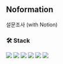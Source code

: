 ## Noformation

설문조사 (with Notion)

<!-- <img src="https://user-images.githubusercontent.com/78803088/283154334-37411329-0073-4a78-b00b-be161656ccb0.png" width="50%" /> -->

### 🛠 Stack

<img src="https://img.shields.io/badge/HTML-E34F26?style=flat-square&logo=html5&logoColor=white" /> <img src="https://img.shields.io/badge/Tailwind CSS-06B6D4?style=flat-square&logo=Tailwind CSS&logoColor=white" /> <img src="https://img.shields.io/badge/TypeScript-3178C6?style=flat-square&logo=typescript&logoColor=white" /> <img src="https://img.shields.io/badge/React-41BADB?style=flat-square&logo=react&logoColor=white" /> <img src="https://img.shields.io/badge/Axios-5A29E4?style=flat-square&logo=axios&logoColor=white" /> <img src="https://img.shields.io/badge/Redux Toolkit-764ABC?style=flat-square&logo=redux&logoColor=white" />
